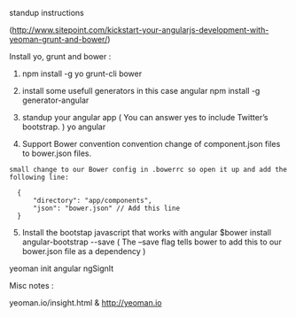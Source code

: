 
standup instructions

(http://www.sitepoint.com/kickstart-your-angularjs-development-with-yeoman-grunt-and-bower/)

Install yo, grunt and bower :

1. npm install -g yo grunt-cli bower

2. install some usefull generators in this case angular
	npm install -g generator-angular
	
3. standup your angular app ( You can answer yes to include Twitter’s bootstrap. )
	yo angular 

4. Support Bower convention convention change of component.json files to bower.json files.
```
small change to our Bower config in .bowerrc so open it up and add the following line:

  {
      "directory": "app/components",
      "json": "bower.json" // Add this line
  }
```

5. Install the bootstap javascript that works with angular 
 $bower install angular-bootstrap --save
( The –save flag tells bower to add this to our bower.json file as a dependency )

yeoman init angular ngSignIt



Misc notes :

yeoman.io/insight.html & http://yeoman.io
